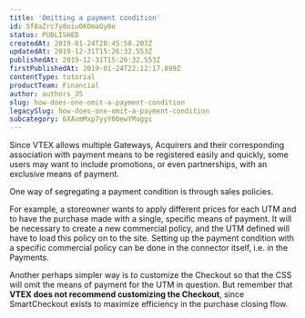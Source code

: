 ```yaml
---
title: 'Omitting a payment condition'
id: 5f8aZrc7y8oiu0KOmaOy0e
status: PUBLISHED
createdAt: 2019-01-24T20:45:50.203Z
updatedAt: 2019-12-31T15:26:32.553Z
publishedAt: 2019-12-31T15:26:32.553Z
firstPublishedAt: 2019-01-24T22:12:17.899Z
contentType: tutorial
productTeam: Financial
author: authors_35
slug: how-does-one-omit-a-payment-condition
legacySlug: how-does-one-omit-a-payment-condition
subcategory: 6XAvmMxp7yyY06ewYMuggs
---
```


Since VTEX allows multiple Gateways, Acquirers and their corresponding association with payment means to be registered easily and quickly, some users may want to include promotions, or even partnerships, with an exclusive means of payment.

One way of segregating a payment condition is through sales policies.

For example, a storeowner wants to apply different prices for each UTM and to have the purchase made with a single, specific means of payment. It will be necessary to create a new commercial policy, and the UTM defined will have to load this policy on to the site. Setting up the payment condition with a specific commercial policy can be done in the connector itself, i.e. in the Payments.

Another perhaps simpler way is to customize the Checkout so that the CSS will omit the means of payment for the UTM in question. But remember that __VTEX does not recommend customizing the Checkout__, since SmartCheckout exists to maximize efficiency in the purchase closing flow.
